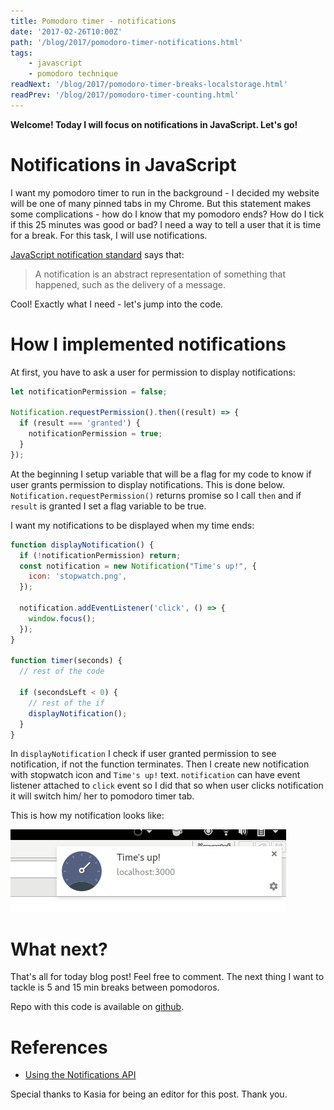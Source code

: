 ```yaml
---
title: Pomodoro timer - notifications
date: '2017-02-26T10:00Z'
path: '/blog/2017/pomodoro-timer-notifications.html'
tags: 
    - javascript
    - pomodoro technique
readNext: '/blog/2017/pomodoro-timer-breaks-localstorage.html'
readPrev: '/blog/2017/pomodoro-timer-counting.html'
---
```


**Welcome! Today I will focus on notifications in JavaScript. Let's
go!**

Notifications in JavaScript
===========================

I want my pomodoro timer to run in the background - I decided my website
will be one of many pinned tabs in my Chrome. But this statement makes
some complications - how do I know that my pomodoro ends? How do I tick
if this 25 minutes was good or bad? I need a way to tell a user that it
is time for a break. For this task, I will use notifications.

[JavaScript notification
standard](https://notifications.spec.whatwg.org/#notifications) says
that:

> A notification is an abstract representation of something that
> happened, such as the delivery of a message.

Cool! Exactly what I need - let's jump into the code.

How I implemented notifications
===============================

At first, you have to ask a user for permission to display
notifications:

```javascript
let notificationPermission = false;

Notification.requestPermission().then((result) => {
  if (result === 'granted') {
    notificationPermission = true;
  }
});
```

At the beginning I setup variable that will be a flag for my code to
know if user grants permission to display notifications. This is done
below. `Notification.requestPermission()` returns promise so I call
`then` and if `result` is granted I set a flag variable to be true.

I want my notifications to be displayed when my time ends:

```javascript
function displayNotification() {
  if (!notificationPermission) return;
  const notification = new Notification("Time's up!", {
    icon: 'stopwatch.png',
  });

  notification.addEventListener('click', () => {
    window.focus();
  });
}

function timer(seconds) {
  // rest of the code

  if (secondsLeft < 0) {
    // rest of the if
    displayNotification();
  }
}
```

In `displayNotification` I check if user granted permission to see
notification, if not the function terminates. Then I create new
notification with stopwatch icon and `Time's up!` text. `notification`
can have event listener attached to `click` event so I did that so when
user clicks notification it will switch him/ her to pomodoro timer tab.

This is how my notification looks like:

![Notification](./pomodoro_notification.jpg)

What next?
==========

That's all for today blog post! Feel free to comment. The next thing I
want to tackle is 5 and 15 min breaks between pomodoros.

Repo with this code is available on
[github](https://github.com/krzysztofzuraw/pomodoro-timer).

References
==========

-   [Using the Notifications
    API](https://developer.mozilla.org/en-US/docs/Web/API/Notifications_API/Using_the_Notifications_API)

Special thanks to Kasia for being an editor for this post. Thank you.
